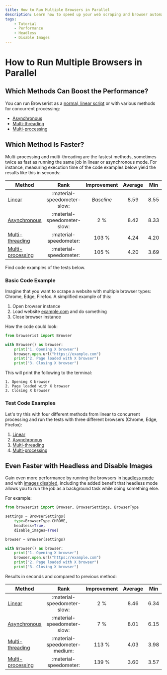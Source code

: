 ```yaml
---
title: How to Run Multiple Browsers in Parallel
description: Learn how to speed up your web scraping and browser automation with Browserist by running multiple browsers in parallel using asynchronous, multi-threading, or multi-processing methods. Includes code examples.
tags:
    - Tutorial
    - Performance
    - Headless
    - Disable Images
---
```


# How to Run Multiple Browsers in Parallel
## Which Methods Can Boost the Performance?
You can run Browserist as a [normal, linear script](1-linear.md) or with various methods for concurrent processing:

* [Asynchronous](2-asynchronous.md)
* [Multi-threading](3-multi-threading.md)
* [Multi-processing](4-multi-processing.md)

## Which Method Is Faster?
Multi-processing and multi-threading are the fastest methods, sometimes twice as fast as running the same job in linear or asynchronous mode. For instance, measuring execution time of the code examples below yield the results like this in seconds:

| Method                                    | Rank                       | Improvement | Average | Min   | Max   |
| ----------------------------------------- | :-------------------------: | :---------: | :-----: | :---: | :---: |
| [Linear](1-linear.md)                     | :material-speedometer-slow: | _Baseline_  | 8.59    | 8.55  | 8.62  |
| [Asynchronous](2-asynchronous.md)         | :material-speedometer-slow: | 2 %         | 8.42    | 8.33  | 8.48  |
| [Multi-threading](3-multi-threading.md)   | :material-speedometer:      | 103 %       | 4.24    | 4.20  | 4.29  |
| [Multi-processing](4-multi-processing.md) | :material-speedometer:      | 105 %       | 4.20    | 3.69  | 6.05  |

Find code examples of the tests below.

### Basic Code Example
Imagine that you want to scrape a website with multiple browser types: Chrome, Edge, Firefox. A simplified example of this:

1. Open browser instance
2. Load website [example.com](https://example.com) and do something
3. Close browser instance

How the code could look:

```python linenums="1"
from browserist import Browser

with Browser() as browser:
    print("1. Opening X browser")
    browser.open.url("https://example.com")
    print("2. Page loaded with X browser")
    print("3. Closing X browser")
```

This will print the following to the terminal:

```text title=""
1. Opening X browser
2. Page loaded with X browser
3. Closing X browser
```

### Test Code Examples
Let's try this with four different methods from linear to concurrent processing and run the tests with three different browsers (Chrome, Edge, Firefox):

1. [Linear](1-linear.md)
2. [Asynchronous](2-asynchronous.md)
3. [Multi-threading](3-multi-threading.md)
4. [Multi-processing](4-multi-processing.md)

## Even Faster with Headless and Disable Images
Gain even more performance by running the browsers in [headless mode](../headless.md) and with [images disabled](../disable-images.md), including the added benefit that headless mode allows you to run the job as a background task while doing something else.

For example:

```python linenums="1"
from browserist import Browser, BrowserSettings, BrowserType

settings = BrowserSettings(
    type=BrowserType.CHROME,
    headless=True,
    disable_images=True)

browser = Browser(settings)

with Browser() as browser:
    print("1. Opening X browser")
    browser.open.url("https://example.com")
    print("2. Page loaded with X browser")
    print("3. Closing X browser")
```

Results in seconds and compared to previous method:

| Method                                    | Rank                          | Improvement | Average | Min   | Max   |
| ----------------------------------------- | :-------------------------:   | :---------: | :-----: | :---: | :---: |
| [Linear](1-linear.md)                     | :material-speedometer-slow:   | 2 %         | 8.46    | 6.34  | 12.78 |
| [Asynchronous](2-asynchronous.md)         | :material-speedometer-slow:   | 7 %         | 8.01    | 6.15  | 11.11 |
| [Multi-threading](3-multi-threading.md)   | :material-speedometer-medium: | 113 %       | 4.03    | 3.98  | 4.07  |
| [Multi-processing](4-multi-processing.md) | :material-speedometer:        | 139 %       | 3.60    | 3.57  | 3.65  |
